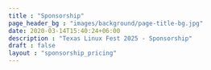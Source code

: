 ```yaml
---
title : "Sponsorship"
page_header_bg : "images/background/page-title-bg.jpg"
date: 2020-03-14T15:40:24+06:00
description : "Texas Linux Fest 2025 - Sponsorship"
draft : false
layout : "sponsorship_pricing"
---
```

